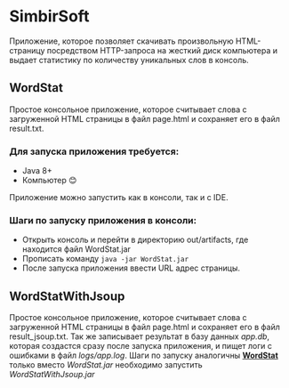 # SimbirSoft
Приложение, которое позволяет скачивать произвольную HTML-страницу посредством HTTP-запроса на жесткий диск компьютера и выдает статистику по количеству уникальных слов в консоль.

<a name="WordStat"></a>
## WordStat
Простое консольное приложение, которое считывает слова с загруженной HTML страницы в файл page.html и сохраняет его в файл result.txt.

### Для запуска приложения требуется:
* Java 8+
* Компьютер 😊

Приложение можно запустить как в консоли, так и с IDE.

### Шаги по запуску приложения в консоли:
* Открыть консоль и перейти в директорию out/artifacts, где находится файл WordStat.jar
* Прописать команду `java -jar WordStat.jar`
* После запуска приложения ввести URL адрес страницы.

## WordStatWithJsoup
Простое консольное приложение, которое считывает слова с загруженной HTML страницы в файл page.html и сохраняет его в файл result_jsoup.txt.
Так же записывает результат в базу данных *app.db*, которая создастся сразу после запуска приложения, и пищет логи с ошибками в файл
*logs/app.log*.
Шаги по запуску аналогичны [**WordStat**](README.md#WordStat) только вместо *WordStat.jar* необходимо запустить *WordStatWithJsoup.jar*